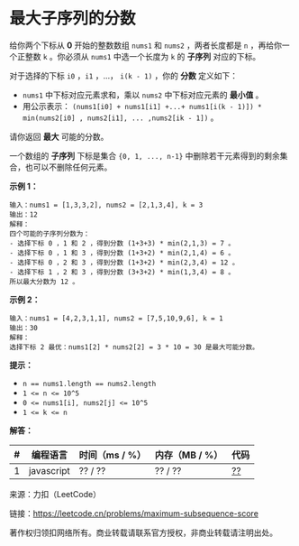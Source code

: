 # 最大子序列的分数

给你两个下标从 **0** 开始的整数数组 `nums1` 和 `nums2` ，两者长度都是 `n` ，再给你一个正整数 `k` 。你必须从 `nums1` 中选一个长度为 `k` 的 **子序列** 对应的下标。

对于选择的下标 `i0` ，`i1` ，...， `i(k - 1)` ，你的 **分数** 定义如下：

- `nums1` 中下标对应元素求和，乘以 `nums2` 中下标对应元素的 **最小值** 。
- 用公示表示： `(nums1[i0] + nums1[i1] +...+ nums1[i(k - 1)]) * min(nums2[i0] , nums2[i1], ... ,nums2[ik - 1])` 。

请你返回 **最大** 可能的分数。

一个数组的 **子序列** 下标是集合 `{0, 1, ..., n-1}` 中删除若干元素得到的剩余集合，也可以不删除任何元素。

**示例 1：**

```
输入：nums1 = [1,3,3,2], nums2 = [2,1,3,4], k = 3
输出：12
解释：
四个可能的子序列分数为：
- 选择下标 0 ，1 和 2 ，得到分数 (1+3+3) * min(2,1,3) = 7 。
- 选择下标 0 ，1 和 3 ，得到分数 (1+3+2) * min(2,1,4) = 6 。
- 选择下标 0 ，2 和 3 ，得到分数 (1+3+2) * min(2,3,4) = 12 。
- 选择下标 1 ，2 和 3 ，得到分数 (3+3+2) * min(1,3,4) = 8 。
所以最大分数为 12 。
```

**示例 2：**

```
输入：nums1 = [4,2,3,1,1], nums2 = [7,5,10,9,6], k = 1
输出：30
解释：
选择下标 2 最优：nums1[2] * nums2[2] = 3 * 10 = 30 是最大可能分数。
```

**提示：**

- `n == nums1.length == nums2.length`
- `1 <= n <= 10^5`
- `0 <= nums1[i], nums2[j] <= 10^5`
- `1 <= k <= n`

**解答：**

**#**|**编程语言**|**时间（ms / %）**|**内存（MB / %）**|**代码**
--|--|--|--|--
1|javascript|?? / ??|?? / ??|[??](./javascript/ac_v1.js)

来源：力扣（LeetCode）

链接：https://leetcode.cn/problems/maximum-subsequence-score

著作权归领扣网络所有。商业转载请联系官方授权，非商业转载请注明出处。
